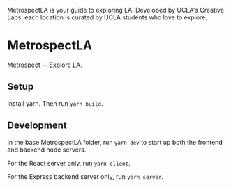 MetrospectLA is your guide to exploring LA. Developed by UCLA's Creative Labs, each location is curated by UCLA students who love to explore.

# MetrospectLA
[Metrospect -- Explore LA.](https://metrospect.la)

## Setup
Install yarn. Then run `yarn build`.

## Development
In the base MetrospectLA folder, run `yarn dev` to start up both the frontend and backend node servers.

For the React server only, run `yarn client`.

For the Express backend server only, run `yarn server`.
